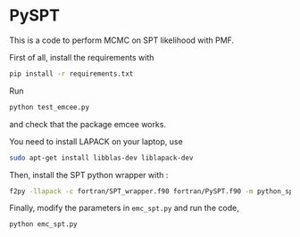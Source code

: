 PySPT 
======
This is a code to perform MCMC on SPT likelihood with PMF.


First of all, install the requirements with 
```bash
pip install -r requirements.txt
```

Run
```bash
python test_emcee.py
```

and check that the package emcee works.

You need to install LAPACK on your laptop, use
```bash
sudo apt-get install libblas-dev liblapack-dev
```

Then, install the SPT python wrapper with :
```bash
f2py -llapack -c fortran/SPT_wrapper.f90 fortran/PySPT.f90 -m python_spt.pyspt
```

Finally, modify the parameters in `emc_spt.py` and run the code,
```bash
python emc_spt.py
```


